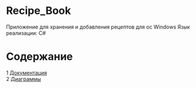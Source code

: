 # Recipe_Book

Приложение для хранения и добавления рецептов для ос Windows
Язык реализации: C# 

# Содержание
1 [Документация](Documentation)  
2 [Диаграммы](Documentation/Diagrams)  
